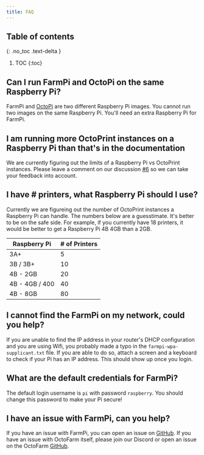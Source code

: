 ```yaml
---
title: FAQ
---
```


## Table of contents

{: .no_toc .text-delta }

1. TOC
{:toc}

## Can I run FarmPi and OctoPi on the same Raspberry Pi?

FarmPi and [OctoPi](https://github.com/guysoft/OctoPi) are two different Raspberry Pi images. You cannot run two images on the same Raspberry Pi. You'll need an extra Raspberry Pi for FarmPi.

## I am running more OctoPrint instances on a Raspberry Pi than that's in the documentation

We are currently figuring out the limits of a Raspberry Pi vs OctoPrint instances. Please leave a comment on our discussion [#6](https://github.com/mkevenaar/FarmPi/discussions/6) so we can take your feedback into account.

## I have # printers, what Raspberry Pi should I use?

Currently we are figureing out the number of OctoPrint instances a Raspberry Pi can handle. The numbers below are a guesstimate. It's better to be on the safe side. For example, if you currently have 18 printers, it would be better to get a Raspberry Pi 4B 4GB than a 2GB.

| Raspberry Pi | # of Printers |
|--|--|
| 3A+ | 5 |
| 3B / 3B+  | 10 |
| 4B - 2GB | 20 |
| 4B - 4GB / 400 | 40 |
| 4B - 8GB | 80 |

## I cannot find the FarmPi on my network, could you help?

If you are unable to find the IP address in your router's DHCP configuration and you are using Wifi, you probably made a typo in the `farmpi-wpa-supplicant.txt` file. If you are able to do so, attach a screen and a keyboard to check if your Pi has an IP address. This should show up once you login.

## What are the default credentials for FarmPi?

The default login username is `pi` with password `raspberry`. You should change this password to make your Pi secure!

## I have an issue with FarmPi, can you help?

If you have an issue with FarmPi, you can open an issue on [GitHub](https://github.com/mkevenaar/FarmPi/issues). If you have an issue with OctoFarm itself, please join our Discord or open an issue on the OctoFarm [GitHub](https://github.com/OctoFarm/OctoFarm/issues).
